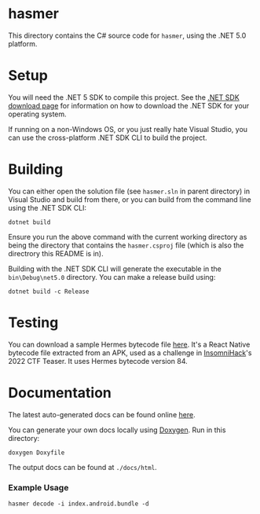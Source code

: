 # hasmer

This directory contains the C# source code for `hasmer`, using the .NET 5.0 platform.

# Setup

You will need the .NET 5 SDK to compile this project. See the [.NET SDK download page](https://dotnet.microsoft.com/en-us/download) for information on how to download the .NET SDK for your operating system.

If running on a non-Windows OS, or you just really hate Visual Studio, you can use the cross-platform .NET SDK CLI to build the project.

# Building

You can either open the solution file (see `hasmer.sln` in parent directory) in Visual Studio and build from there, or you can build from the command line using the .NET SDK CLI:
```
dotnet build
```
Ensure you run the above command with the current working directory as being the directory that contains the `hasmer.csproj` file (which is also the directrory this README is in).

Building with the .NET SDK CLI will generate the executable in the `bin\Debug\net5.0` directory. You can make a release build using:
```
dotnet build -c Release
```

# Testing

You can download a sample Hermes bytecode file [here](https://lucasbaizer2.github.io/hasmer/downloads/index.android.bundle). It's a React Native bytecode file extracted from an APK, used as a challenge in [InsomniHack](https://insomnihack.ch)'s 2022 CTF Teaser. It uses Hermes bytecode version 84.

# Documentation

The latest auto-generated docs can be found online [here](https://lucasbaizer2.github.io/hasmer/docs/annotated.html).

You can generate your own docs locally using [Doxygen](https://www.doxygen.nl/index.html). Run in this directory:
```
doxygen Doxyfile
```
The output docs can be found at `./docs/html`.

### Example Usage
```
hasmer decode -i index.android.bundle -d
```
